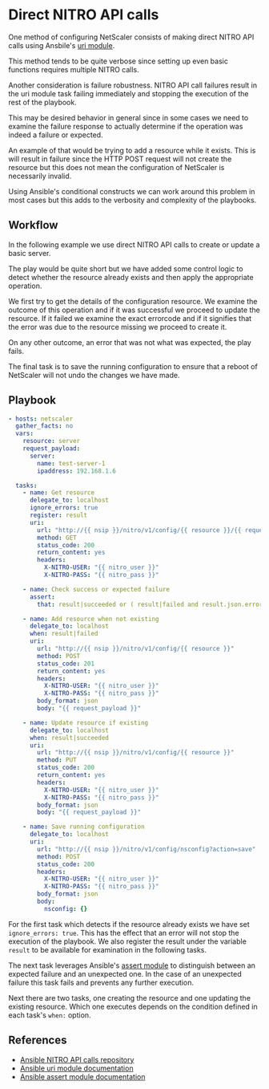 # Direct NITRO API calls

One method of configuring NetScaler consists of making direct NITRO API
calls using Ansbile's [uri module](http://docs.ansible.com/ansible/latest/uri_module.html).

This method tends to be quite verbose since setting up even basic
functions requires multiple NITRO calls.

Another consideration is failure robustness. NITRO API call failures
result in the uri module task failing immediately and stopping the
execution of the rest of the playbook.

This may be desired behavior in general since in some cases we need to
examine the failure response to actually determine if the operation was
indeed a failure or expected.

An example of that would be trying to add a resource while it exists.
This is will result in failure since the HTTP POST request will not
create the resource but this does not mean the configuration of
NetScaler is necessarily invalid.

Using Ansible's conditional constructs we can work around this problem
in most cases but this adds to the verbosity and complexity of the
playbooks.

## Workflow

In the following example we use direct NITRO API calls to create or
update a basic server.

The play would be quite short but we have added some control logic to
detect whether the resource already exists and then apply the
appropriate operation.

We first try to get the details of the configuration resource. We
examine the outcome of this operation and if it was successful we
proceed to update the resource. If it failed we examine the exact
errorcode and if it signifies that the error was due to the resource
missing we proceed to create it.

On any other outcome, an error that was not what was expected, the play
fails.

The final task is to save the running configuration to ensure that a
reboot of NetScaler will not undo the changes we have made.

## Playbook

```yaml
- hosts: netscaler
  gather_facts: no
  vars:
    resource: server
    request_payload:
      server:
        name: test-server-1
        ipaddress: 192.168.1.6

  tasks:
    - name: Get resource
      delegate_to: localhost
      ignore_errors: true
      register: result
      uri:
        url: "http://{{ nsip }}/nitro/v1/config/{{ resource }}/{{ request_payload.server.name }}"
        method: GET
        status_code: 200
        return_content: yes
        headers:
          X-NITRO-USER: "{{ nitro_user }}"
          X-NITRO-PASS: "{{ nitro_pass }}"

    - name: Check success or expected failure
      assert:
        that: result|succeeded or ( result|failed and result.json.errorcode == 258 )

    - name: Add resource when not existing
      delegate_to: localhost
      when: result|failed
      uri:
        url: "http://{{ nsip }}/nitro/v1/config/{{ resource }}"
        method: POST
        status_code: 201
        return_content: yes
        headers:
          X-NITRO-USER: "{{ nitro_user }}"
          X-NITRO-PASS: "{{ nitro_pass }}"
        body_format: json
        body: "{{ request_payload }}"

    - name: Update resource if existing
      delegate_to: localhost
      when: result|succeeded
      uri:
        url: "http://{{ nsip }}/nitro/v1/config/{{ resource }}"
        method: PUT
        status_code: 200
        return_content: yes
        headers:
          X-NITRO-USER: "{{ nitro_user }}"
          X-NITRO-PASS: "{{ nitro_pass }}"
        body_format: json
        body: "{{ request_payload }}"

    - name: Save running configuration
      delegate_to: localhost
      uri:
        url: "http://{{ nsip }}/nitro/v1/config/nsconfig?action=save"
        method: POST
        status_code: 200
        headers:
          X-NITRO-USER: "{{ nitro_user }}"
          X-NITRO-PASS: "{{ nitro_pass }}"
        body_format: json
        body:
          nsconfig: {}
```

For the first task which detects if the resource already exists we have
set `ignore_errors: true`. This has the effect that an error will not
stop the execution of the playbook. We also register the result under
the variable `result` to be available for examination in the following
tasks.

The next task leverages Ansible's [assert module](http://docs.ansible.com/ansible/latest/assert_module.html) to
distinguish between an expected failure and an unexpected one. In the
case of an unexpected failure this task fails and prevents any further
execution.

Next there are two tasks, one creating the resource and one updating the
existing resource. Which one executes depends on the condition defined
in each task's `when:` option.

## References

* [Ansible NITRO API calls repository](https://github.com/citrix/ansible-nitro-api-calls)
* [Ansible uri module documentation](http://docs.ansible.com/ansible/latest/uri_module.html)
* [Ansible assert module documentation](http://docs.ansible.com/ansible/latest/assert_module.html)
